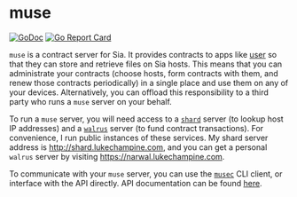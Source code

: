 muse
====

[![GoDoc](https://godoc.org/lukechampine.com/muse?status.svg)](https://godoc.org/lukechampine.com/muse)
[![Go Report Card](https://goreportcard.com/badge/lukechampine.com/muse)](https://goreportcard.com/report/lukechampine.com/muse)

`muse` is a contract server for Sia. It provides contracts to apps like
[user](https://github.com/lukechampine/user) so that they can store and retrieve
files on Sia hosts. This means that you can administrate your contracts (choose
hosts, form contracts with them, and renew those contracts periodically) in a
single place and use them on any of your devices. Alternatively, you can offload
this responsibility to a third party who runs a `muse` server on your behalf.

To run a `muse` server, you will need access to a [`shard`](https://github.com/lukechampine/shard)
server (to lookup host IP addresses) and a [`walrus`](https://github.com/lukechampine/walrus)
server (to fund contract transactions). For convenience, I run public instances
of these services. My shard server address is http://shard.lukechampine.com, and
you can get a personal `walrus` server by visiting https://narwal.lukechampine.com.

To communicate with your `muse` server, you can use the [`musec`](cmd/musec/README.md) CLI client,
or interface with the API directly. API documentation can be found [here](https://lukechampine.com/docs/muse).
